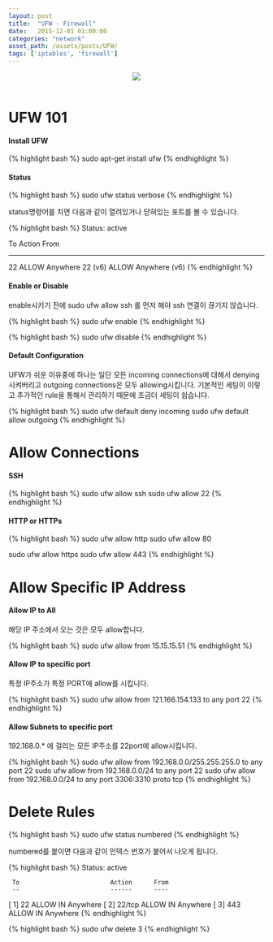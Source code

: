 ```yaml
---
layout: post
title:  "UFW - Firewall"
date:   2015-12-01 01:00:00
categories: "network"
asset_path: /assets/posts/UFW/
tags: ['iptables', 'firewall']
---
```

<header>
    <img src="{{ page.asset_path }}security.jpg" class="img-responsive img-rounded img-fluid">
</header>

# UFW 101 

#### Install UFW

{% highlight bash %}
sudo apt-get install ufw
{% endhighlight %}

#### Status

{% highlight bash %}
 sudo ufw status verbose
{% endhighlight %}

status명령어를 치면 다음과 같이 열려있거나 닫혀있는 포트를 볼 수 있습니다. 

{% highlight bash %}
Status: active

To                         Action      From
--                         ------      ----
22                         ALLOW       Anywhere
22 (v6)                    ALLOW       Anywhere (v6)
{% endhighlight %}

#### Enable or Disable

enable시키기 전에 sudo ufw allow ssh 를 먼저 해야 ssh 연결이 끊기지 않습니다.

{% highlight bash %}
sudo ufw enable
{% endhighlight %}

{% highlight bash %}
sudo ufw disable
{% endhighlight %}


#### Default Configuration

UFW가 쉬운 이유중에 하나는 일단 모든 incoming connections에 대해서 denying 시켜버리고 outgoing connections은 
모두 allowing시킵니다. 기본적인 세팅이 이렇고 추가적인 rule을 통해서 관리하기 때문에 조금더 세팅이 쉽습니다.

{% highlight bash %}
sudo ufw default deny incoming
sudo ufw default allow outgoing
{% endhighlight %}

# Allow Connections

#### SSH

{% highlight bash %}
sudo ufw allow ssh
sudo ufw allow 22
{% endhighlight %}

#### HTTP or HTTPs

{% highlight bash %}
sudo ufw allow http
sudo ufw allow 80

sudo ufw allow https
sudo ufw allow 443
{% endhighlight %}


# Allow Specific IP Address

#### Allow IP to All
해당 IP 주소에서 오는 것은 모두 allow합니다.

{% highlight bash %}
sudo ufw allow from 15.15.15.51
{% endhighlight %}

#### Allow IP to specific port

특정 IP주소가 특정 PORT에 allow를 시킵니다.

{% highlight bash %}
sudo ufw allow from 121.166.154.133 to any port 22
{% endhighlight %}

#### Allow Subnets to specific port

192.168.0.* 에 걸리는 모든 IP주소를 22port에 allow시킵니다.

{% highlight bash %}
sudo ufw allow from 192.168.0.0/255.255.255.0 to any port 22
sudo ufw allow from 192.168.0.0/24 to any port 22
sudo ufw allow from 192.168.0.0/24 to any port 3306:3310 proto tcp
{% endhighlight %}

# Delete Rules

{% highlight bash %}
sudo ufw status numbered
{% endhighlight %}

numbered를 붙이면 다음과 같이 인덱스 번호가 붙어서 나오게 됩니다.

{% highlight bash %}
Status: active

     To                         Action      From
     --                         ------      ----
[ 1] 22                         ALLOW IN    Anywhere
[ 2] 22/tcp                     ALLOW IN    Anywhere
[ 3] 443                        ALLOW IN    Anywhere
{% endhighlight %}

{% highlight bash %}
sudo ufw delete 3
{% endhighlight %}


